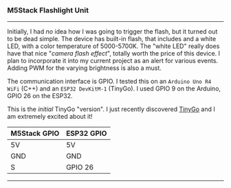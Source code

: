 ### M5Stack Flashlight Unit
---

Initially, I had *no* idea how I was going to trigger the flash, but it turned out to be dead simple. The device has built-in flash, 
that includes and a white LED, with a color temperature of 5000-5700K. The "white LED" really does have that nice "_camera flash effect_", 
totally worth the price of this device. I plan to incorporate it into my current project as an alert for various events. Adding PWM for the 
varying brightness is also a must.

The communication interface is GPIO. I tested this on an `Arduino Uno R4 WiFi` (C++) and an `ESP32 DevKitM-1` (TinyGo).
I used GPIO 9 on the Arduino, GPIO 26 on the ESP32. 

This is the *initial* TinyGo "version". I just recently discovered [TinyGo](https://tinygo.org/) and I am extremely excited about it!

| M5Stack GPIO | ESP32 GPIO |
| ------------ | ---------- |
| 5V           | 5V         |
| GND          | GND        |
| S            | GPIO 26    |

---
